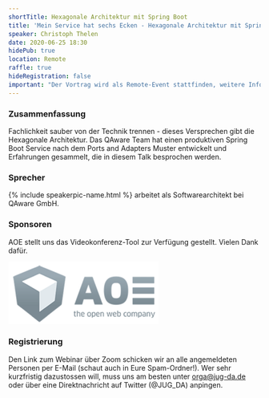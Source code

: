 ```yaml
---
shortTitle: Hexagonale Architektur mit Spring Boot 
title: 'Mein Service hat sechs Ecken - Hexagonale Architektur mit Spring Boot'
speaker: Christoph Thelen
date: 2020-06-25 18:30
hidePub: true
location: Remote
raffle: true
hideRegistration: false
important: "Der Vortrag wird als Remote-Event stattfinden, weitere Infos unten bei der Registrierung."
---
```


### Zusammenfassung

Fachlichkeit sauber von der Technik trennen - dieses Versprechen gibt die Hexagonale Architektur. Das QAware Team hat einen produktiven Spring Boot Service nach dem Ports and Adapters Muster entwickelt und Erfahrungen gesammelt, die in diesem Talk besprochen werden. 

### Sprecher

{% include speakerpic-name.html %} arbeitet als Softwarearchitekt bei QAware GmbH.

### Sponsoren

AOE stellt uns das Videokonferenz-Tool zur Verfügung gestellt. Vielen Dank dafür.

[![AOE Logo](/images/sponsors/aoe.png)](http://www.aoe.com)

### Registrierung

Den Link zum Webinar über Zoom schicken wir an alle angemeldeten Personen per E-Mail (schaut auch in Eure Spam-Ordner!). Wer sehr kurzfristig dazustossen will, muss uns am besten unter orga@jug-da.de oder über eine Direktnachricht auf Twitter (@JUG_DA) anpingen.
